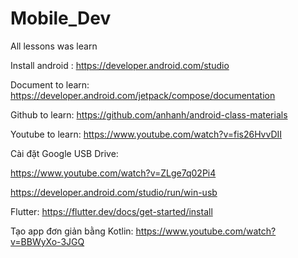 # Mobile_Dev
All lessons was learn

Install android : https://developer.android.com/studio

Document to learn: https://developer.android.com/jetpack/compose/documentation

Github to learn: https://github.com/anhanh/android-class-materials

Youtube to learn: https://www.youtube.com/watch?v=fis26HvvDII

Cài đặt Google USB Drive: 

https://www.youtube.com/watch?v=ZLge7q02Pi4

https://developer.android.com/studio/run/win-usb

Flutter: https://flutter.dev/docs/get-started/install

Tạo app đơn giản bằng Kotlin: https://www.youtube.com/watch?v=BBWyXo-3JGQ

